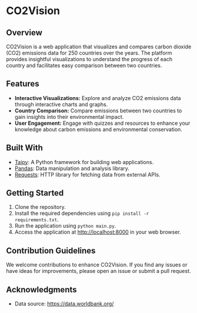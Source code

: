 # CO2Vision

## Overview

CO2Vision is a web application that visualizes and compares carbon dioxide (CO2) emissions data for 250 countries over the years. The platform provides insightful visualizations to understand the progress of each country and facilitates easy comparison between two countries.

## Features

- **Interactive Visualizations:** Explore and analyze CO2 emissions data through interactive charts and graphs.
- **Country Comparison:** Compare emissions between two countries to gain insights into their environmental impact.
- **User Engagement:** Engage with quizzes and resources to enhance your knowledge about carbon emissions and environmental conservation.

## Built With

- [Taipy](https://github.com/Taipy-Taipy/taipy): A Python framework for building web applications.
- [Pandas](https://pandas.pydata.org/): Data manipulation and analysis library.
- [Requests](https://docs.python-requests.org/en/latest/): HTTP library for fetching data from external APIs.

## Getting Started

1. Clone the repository.
2. Install the required dependencies using `pip install -r requirements.txt`.
3. Run the application using `python main.py`.
4. Access the application at [http://localhost:8000](http://localhost:8000) in your web browser.

## Contribution Guidelines

We welcome contributions to enhance CO2Vision. If you find any issues or have ideas for improvements, please open an issue or submit a pull request.

## Acknowledgments

- Data source: https://data.worldbank.org/


